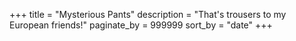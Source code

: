 +++
title = "Mysterious Pants"
description = "That's trousers to my European friends!"
paginate_by = 999999
sort_by = "date"
+++